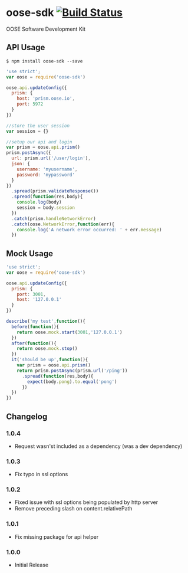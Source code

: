 oose-sdk [![Build Status](https://travis-ci.org/eSited/oose-sdk.svg?branch=master)](https://travis-ci.org/eSited/oose-sdk)
========

OOSE Software Development Kit

## API Usage

```
$ npm install oose-sdk --save
```

```js
'use strict';
var oose = require('oose-sdk')

oose.api.updateConfig({
  prism: {
    host: 'prism.oose.io',
    port: 5972
  }
})

//store the user session
var session = {}

//setup our api and login
var prism = oose.api.prism()
prism.postAsync({
  url: prism.url('/user/login'),
  json: {
    username: 'myusername',
    password: 'mypassword'
  }
})
  .spread(prism.validateResponse())
  .spread(function(res,body){
    console.log(body)
    session = body.session
  })
  .catch(prism.handleNetworkError)
  .catch(oose.NetworkError,function(err){
    console.log('A network error occurred: ' + err.message)
  })
```

## Mock Usage

```js
'use strict';
var oose = require('oose-sdk')

oose.api.updateConfig({
  prism: {
    port: 3001,
    host: '127.0.0.1'
  }
})

describe('my test',function(){
  before(function(){
    return oose.mock.start(3001,'127.0.0.1')
  })
  after(function(){
    return oose.mock.stop()
  })
  it('should be up',function(){
    var prism = oose.api.prism()
    return prism.postAsync(prism.url('/ping'))
      .spread(function(res,body){
        expect(body.pong).to.equal('pong')
      })
  })
})
```

## Changelog

### 1.0.4
* Request wasn'st included as a dependency (was a dev dependency)

### 1.0.3
* Fix typo in ssl options

### 1.0.2
* Fixed issue with ssl options being populated by http server
* Remove preceding slash on content.relativePath

### 1.0.1
* Fix missing package for api helper

### 1.0.0
* Initial Release
